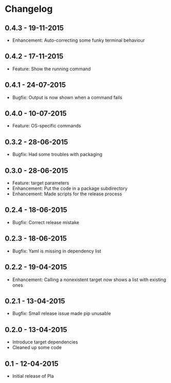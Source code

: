 # Changelog

## 0.4.3 - 19-11-2015
- Enhancement: Auto-correcting some funky terminal behaviour

## 0.4.2 - 17-11-2015
- Feature: Show the running command

## 0.4.1 - 24-07-2015
- Bugfix: Output is now shown when a command fails

## 0.4.0 - 10-07-2015
- Feature: OS-specific commands

## 0.3.2 - 28-06-2015
- Bugfix: Had some troubles with packaging

## 0.3.0 - 28-06-2015
- Feature: target parameters
- Enhancement: Put the code in a package subdirectory
- Enhancement: Made scripts for the release process

## 0.2.4 - 18-06-2015
- Bugfix: Correct release mistake

## 0.2.3 - 18-06-2015
- Bugfix: Yaml is missing in dependency list

## 0.2.2 - 19-04-2015
- Enhancement: Calling a nonexistent target now shows a list with existing ones

## 0.2.1 - 13-04-2015
- Bugfix: Small release issue made pip unusable

## 0.2.0 - 13-04-2015
- Introduce target dependencies
- Cleaned up some code

## 0.1 - 12-04-2015
- Initial release of Pla 
